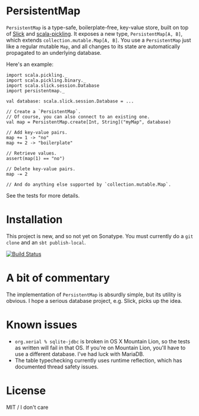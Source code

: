 PersistentMap
=============

`PersistentMap` is a type-safe, boilerplate-free, key-value store, built on top of [Slick](http://slick.typesafe.com/) and [scala-pickling](https://github.com/scala/pickling).
It exposes a new type, `PersistentMap[A, B]`, which extends `collection.mutable.Map[A, B]`.
You use a `PersistentMap` just like a regular mutable `Map`, and all changes to its state are automatically propagated to an underlying database.

Here's an example:

    import scala.pickling._
    import scala.pickling.binary._
    import scala.slick.session.Database
    import persistentmap._

    val database: scala.slick.session.Database = ...
    
    // Create a `PersistentMap`.
    // Of course, you can also connect to an existing one.
    val map = PersistentMap.create[Int, String]("myMap", database)
    
    // Add key-value pairs.
    map += 1 -> "no"
    map += 2 -> "boilerplate"
    
    // Retrieve values.
    assert(map(1) == "no")
    
    // Delete key-value pairs.
    map -= 2
    
    // And do anything else supported by `collection.mutable.Map`.

See the tests for more details.

Installation
============

This project is new, and so not yet on Sonatype.
You must currently do a `git clone` and an `sbt publish-local`.

[![Build Status](https://travis-ci.org/emchristiansen/PersistentMap.png)](https://travis-ci.org/emchristiansen/PersistentMap)

A bit of commentary
===================

The implementation of `PersistentMap` is absurdly simple, but its utility is obvious.
I hope a serious database project, e.g. Slick, picks up the idea.

Known issues
============

* `org.xerial % sqlite-jdbc` is broken in OS X Mountain Lion, so the tests as written will fail in that OS.
If you're on Mountain Lion, you'll have to use a different database.
I've had luck with MariaDB.
* The table typechecking currently uses runtime reflection, which has documented thread safety issues.

License
=======

MIT / I don't care

